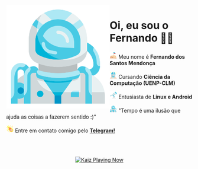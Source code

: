 <br />
<img src="https://github.com/Havenove/Havenove/blob/main/sources/astronauta.png" align="left" width="280"/>

# Oi, eu sou o Fernando 👋🏻

<img src="https://github.com/Havenove/Havenove/blob/main/sources/bandeira.png" width="20px" height="auto"> Meu nome é **Fernando dos Santos Mendonça**

<img src="https://github.com/Havenove/Havenove/blob/main/sources/observatorio.png" width="20px" height="auto"> Cursando **Ciência da Computação (UENP-CLM)**

<img src="https://github.com/Havenove/Havenove/blob/main/sources/telescopio.png" width="20px" height="auto"> Entusiasta de **Linux e Android**

<img src="https://github.com/Havenove/Havenove/blob/main/sources/astronauta.png" width="20px" height="auto"> "Tempo é uma ilusão que ajuda as coisas a fazerem sentido :)"

<img src="https://github.com/Havenove/Havenove/blob/main/sources/meteorito.png" width="20px" height="auto"> Entre em contato comigo pelo **[Telegram!](https://t.me/Havenove)**

<br />
<br />

<!-- 🎵 -->

<p align="center">
    <a href="https://youtu.be/Xr53S9vIbCE?t=25">
        <img src="https://kaiz.vercel.app/now-playing" width="500px" height="auto" alt="Kaiz Playing Now">
    </a>
</p>
